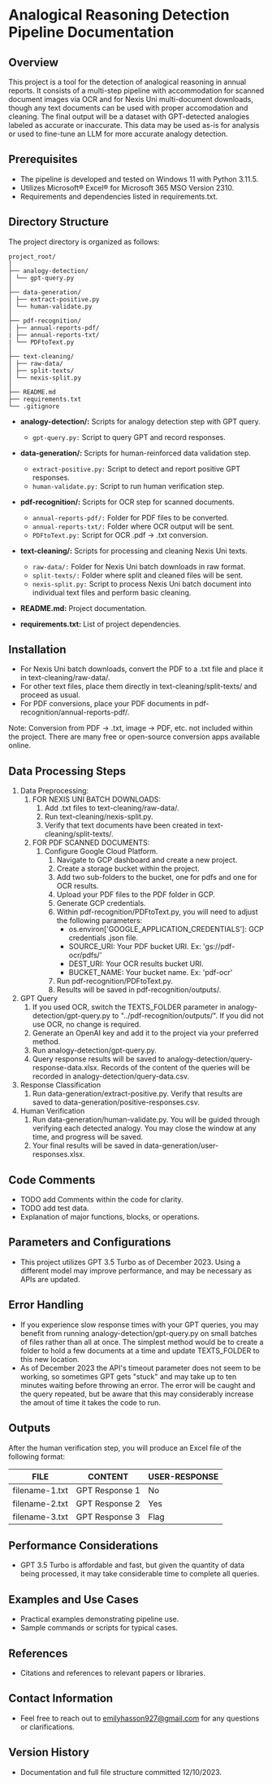 # Analogical Reasoning Detection Pipeline Documentation

## Overview
This project is a tool for the detection of analogical reasoning in annual reports. It consists of a multi-step pipeline with accommodation for scanned document images via OCR and for Nexis Uni multi-document downloads, though any text documents can be used with proper accomodation and cleaning. The final output will be a dataset with GPT-detected analogies labeled as accurate or inaccurate. This data may be used as-is for analysis or used to fine-tune an LLM for more accurate analogy detection.

## Prerequisites
- The pipeline is developed and tested on Windows 11 with Python 3.11.5.
- Utilizes Microsoft® Excel® for Microsoft 365 MSO Version 2310.
- Requirements and dependencies listed in requirements.txt.

## Directory Structure

The project directory is organized as follows:
```plaintext
project_root/
│
├── analogy-detection/
│ └── gpt-query.py
│
├── data-generation/
│ ├── extract-positive.py
│ └── human-validate.py
│
├── pdf-recognition/
│ ├── annual-reports-pdf/
| ├── annual-reports-txt/
| └── PDFtoText.py
│
├── text-cleaning/
│ ├── raw-data/
│ ├── split-texts/
│ └── nexis-split.py
│
├── README.md
├── requirements.txt
└── .gitignore
```

- **analogy-detection/:** Scripts for analogy detection step with GPT query.
  - `gpt-query.py:` Script to query GPT and record responses.

- **data-generation/:** Scripts for human-reinforced data validation step.
  - `extract-positive.py:` Script to detect and report positive GPT responses.
  - `human-validate.py:` Script to run human verification step.

- **pdf-recognition/:** Scripts for OCR step for scanned documents.
  - `annual-reports-pdf/:` Folder for PDF files to be converted.
  - `annual-reports-txt/:` Folder where OCR output will be sent.
  - `PDFtoText.py:` Script for OCR .pdf -> .txt conversion.

- **text-cleaning/:** Scripts for processing and cleaning Nexis Uni texts.
  - `raw-data/:` Folder for Nexis Uni batch downloads in raw format.
  - `split-texts/:` Folder where split and cleaned files will be sent.
  - `nexis-split.py:` Script to process Nexis Uni batch document into individual text files and perform basic cleaning.

- **README.md:** Project documentation.

- **requirements.txt:** List of project dependencies.

## Installation

- For Nexis Uni batch downloads, convert the PDF to a .txt file and place it in text-cleaning/raw-data/.
- For other text files, place them directly in text-cleaning/split-texts/ and proceed as usual.
- For PDF conversions, place your PDF documents in pdf-recognition/annual-reports-pdf/.

Note: Conversion from PDF -> .txt, image -> PDF, etc. not included within the project. There are many free or open-source conversion apps available online.

## Data Processing Steps

1. Data Preprocessing:
   1. FOR NEXIS UNI BATCH DOWNLOADS:
      1. Add .txt files to text-cleaning/raw-data/.
      2. Run text-cleaning/nexis-split.py.
      3. Verify that text documents have been created in text-cleaning/split-texts/.
   2. FOR PDF SCANNED DOCUMENTS:
      1. Configure Google Cloud Platform.
          1. Navigate to GCP dashboard and create a new project.
          2. Create a storage bucket within the project.
          3. Add two sub-folders to the bucket, one for pdfs and one for OCR results.
          4. Upload your PDF files to the PDF folder in GCP.
          5. Generate GCP credentials.
          6. Within pdf-recognition/PDFtoText.py, you will need to adjust the following parameters:
             - os.environ['GOOGLE_APPLICATION_CREDENTIALS']: GCP credentials .json file.
             - SOURCE_URI: Your PDF bucket URI. Ex: 'gs://pdf-ocr/pdfs/'
             - DEST_URI: Your OCR results bucket URI.
             - BUCKET_NAME: Your bucket name. Ex: 'pdf-ocr'
          7. Run pdf-recognition/PDFtoText.py.
          8. Results will be saved in pdf-recognition/outputs/.
2. GPT Query
   1. If you used OCR, switch the TEXTS_FOLDER parameter in analogy-detection/gpt-query.py to "../pdf-recognition/outputs/". If you did not use OCR, no change is required.
   2. Generate an OpenAI key and add it to the project via your preferred method.
   3. Run analogy-detection/gpt-query.py.
   4. Query response results will be saved to analogy-detection/query-response-data.xlsx. Records of the content of the queries will be recorded in analogy-detection/query-data.csv.
4. Response Classification
   1. Run data-generation/extract-positive.py. Verify that results are saved to data-generation/positive-responses.csv.
6. Human Verification
   1. Run data-generation/human-validate.py. You will be guided through verifying each detected analogy. You may close the window at any time, and progress will be saved.
   2. Your final results will be saved in data-generation/user-responses.xlsx.

## Code Comments
- TODO add Comments within the code for clarity.
- TODO add test data.
- Explanation of major functions, blocks, or operations.

## Parameters and Configurations
- This project utilizes GPT 3.5 Turbo as of December 2023. Using a different model may improve performance, and may be necessary as APIs are updated.

## Error Handling
- If you experience slow response times with your GPT queries, you may benefit from running analogy-detection/gpt-query.py on small batches of files rather than all at once. The simplest method would be to create a folder to hold a few documents at a time and update TEXTS_FOLDER to this new location.
- As of December 2023 the API's timeout parameter does not seem to be working, so sometimes GPT gets "stuck" and may take up to ten minutes waiting before throwing an error. The error will be caught and the query repeated, but be aware that this may considerably increase the amout of time it takes the code to run.

## Outputs
After the human verification step, you will produce an Excel file of the following format:

| FILE | CONTENT | USER-RESPONSE |
|----------|----------|----------|
| filename-1.txt | GPT Response 1 | No |
| filename-2.txt | GPT Response 2 | Yes |
| filename-3.txt | GPT Response 3 | Flag |

## Performance Considerations
- GPT 3.5 Turbo is affordable and fast, but given the quantity of data being processed, it may take considerable time to complete all queries.

## Examples and Use Cases
- Practical examples demonstrating pipeline use.
- Sample commands or scripts for typical cases.

## References
- Citations and references to relevant papers or libraries.
 
## Contact Information
- Feel free to reach out to emilyhasson927@gmail.com for any questions or clarifications.

## Version History
- Documentation and full file structure committed 12/10/2023.

  
